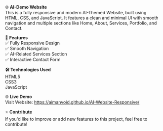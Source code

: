 🌐 **AI-Demo Website**
<br>
This is a fully responsive and modern AI-Themed Website, built using HTML, CSS, and JavaScript. It features a clean and minimal UI with smooth navigation and multiple sections like Home, About, Services, Portfolio, and Contact.

🚀 **Features**
<br>
✅ Fully Responsive Design
<br>
✅ Smooth Navigation
<br>
✅ AI-Related Services Section
<br>
✅ Interactive Contact Form

**🛠️ Technologies Used**
<br>
HTML5
<br>
CSS3
<br>
JavaScript
<br>


🌐 **Live Demo**
<br>
Visit Website: https://aimanvoid.github.io/AI-Website-Responsive/



⭐ **Contribute**
<br>
If you'd like to improve or add new features to this project, feel free to contribute!
